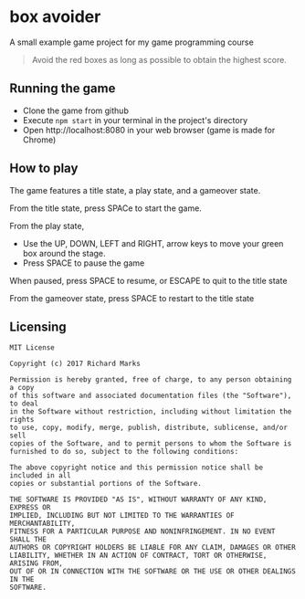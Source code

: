 # box avoider

A small example game project for my game programming course

> Avoid the red boxes as long as possible to obtain the highest score.

## Running the game

+ Clone the game from github
+ Execute `npm start` in your terminal in the project's directory
+ Open http://localhost:8080 in your web browser (game is made for Chrome)

## How to play

The game features a title state, a play state, and a gameover state.

From the title state, press SPACe to start the game.

From the play state,

+ Use the UP, DOWN, LEFT and RIGHT, arrow keys to move your green box around the stage.
+ Press SPACE to pause the game

When paused, press SPACE to resume, or ESCAPE to quit to the title state

From the gameover state, press SPACE to restart to the title state

## Licensing

```
MIT License

Copyright (c) 2017 Richard Marks

Permission is hereby granted, free of charge, to any person obtaining a copy
of this software and associated documentation files (the "Software"), to deal
in the Software without restriction, including without limitation the rights
to use, copy, modify, merge, publish, distribute, sublicense, and/or sell
copies of the Software, and to permit persons to whom the Software is
furnished to do so, subject to the following conditions:

The above copyright notice and this permission notice shall be included in all
copies or substantial portions of the Software.

THE SOFTWARE IS PROVIDED "AS IS", WITHOUT WARRANTY OF ANY KIND, EXPRESS OR
IMPLIED, INCLUDING BUT NOT LIMITED TO THE WARRANTIES OF MERCHANTABILITY,
FITNESS FOR A PARTICULAR PURPOSE AND NONINFRINGEMENT. IN NO EVENT SHALL THE
AUTHORS OR COPYRIGHT HOLDERS BE LIABLE FOR ANY CLAIM, DAMAGES OR OTHER
LIABILITY, WHETHER IN AN ACTION OF CONTRACT, TORT OR OTHERWISE, ARISING FROM,
OUT OF OR IN CONNECTION WITH THE SOFTWARE OR THE USE OR OTHER DEALINGS IN THE
SOFTWARE.
```
